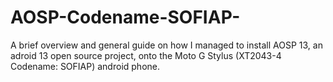 # AOSP-Codename-SOFIAP-
A brief overview and general guide on how I managed to install AOSP 13, an adroid 13 open source project, onto the Moto G Stylus (XT2043-4 Codename: SOFIAP) android phone.
